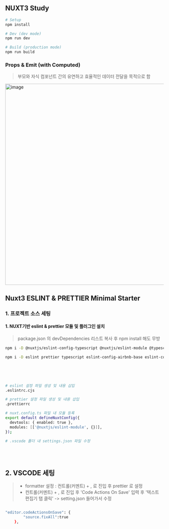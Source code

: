 ## NUXT3 Study

```bash
# Setup
npm install

# Dev (dev mode)
npm run dev

# Build (production mode)
npm run build
```

### Props & Emit (with Computed) 
> 부모와 자식 컴포넌트 간의 유연하고 효율적인 데이터 전달을 목적으로 함 
<img width="640" alt="image" src="https://github.com/anttto/nuxt_init/assets/57241573/bc5190ed-7060-4fda-b5a4-9887e313b778">


<br>


## Nuxt3 ESLINT & PRETTIER Minimal Starter

### 1. 프로젝트 소스 세팅

#### 1. NUXT기반 eslint & prettier 모듈 및 플러그인 설치

> package.json 의 devDependencies 리스트 복사 후 npm install 해도 무방

```bash
npm i -D @nuxtjs/eslint-config-typescript @nuxtjs/eslint-module @typescript-eslint/eslint-plugin @typescript-eslint/parser
```

```bash
npm i -D eslint prettier typescript eslint-config-airbnb-base eslint-config-prettier eslint-plugin-nuxt eslint-plugin-prettier eslint-plugin-vue
```

<br></br>

```bash

# eslint 설정 파일 생성 및 내용 삽입
.eslintrc.cjs

# prettier 설정 파일 생성 및 내용 삽입
.prettierrc

# nuxt.config.ts 파일 내 모듈 등록
export default defineNuxtConfig({
  devtools: { enabled: true },
  modules: [['@nuxtjs/eslint-module', {}]],
});

# .vscode 폴더 내 settings.json 파일 수정

```

<br></br>

## 2. VSCODE 세팅

> - formatter 설정 : 컨트롤(커멘트) + , 로 진입 후 prettier 로 설정
> - 컨트롤(커멘트) + , 로 진입 후 'Code Actions On Save' 입력 후 '텍스트 편집기 탭 클릭' -> setting.json 들어가서 수정

```bash

"editor.codeActionsOnSave": {
        "source.fixAll":true
    },

```
